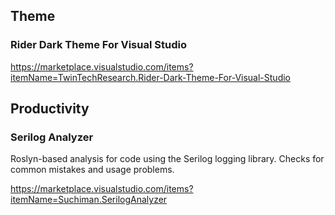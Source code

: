 ## Theme

### Rider Dark Theme For Visual Studio

https://marketplace.visualstudio.com/items?itemName=TwinTechResearch.Rider-Dark-Theme-For-Visual-Studio

## Productivity

### Serilog Analyzer

Roslyn-based analysis for code using the Serilog logging library. Checks for common mistakes and usage problems.

https://marketplace.visualstudio.com/items?itemName=Suchiman.SerilogAnalyzer
